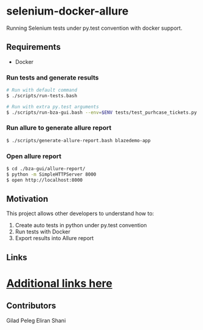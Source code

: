 # selenium-docker-allure
Running Selenium tests under py.test convention with docker support.

## Requirements

- Docker

### Run tests and generate results
```bash
# Run with default command
$ ./scripts/run-tests.bash

# Run with extra py.test arguments
$ ./scripts/run-bza-gui.bash --env=$ENV tests/test_purhcase_tickets.py --verbose
```

### Run allure to generate allure report
```bash
$ ./scripts/generate-allure-report.bash blazedemo-app
```

### Open allure report
```bash
$ cd ./bza-gui/allure-report/
$ python -m SimpleHTTPServer 8000
$ open http://localhost:8000
```

## Motivation

This project allows other developers to understand how to:
1. Create auto tests in python under py.test convention
2. Run tests with Docker
3. Export results into Allure report

## Links

# [Additional links here](./additional_info.md)

## Contributors

Gilad Peleg
Eliran Shani

